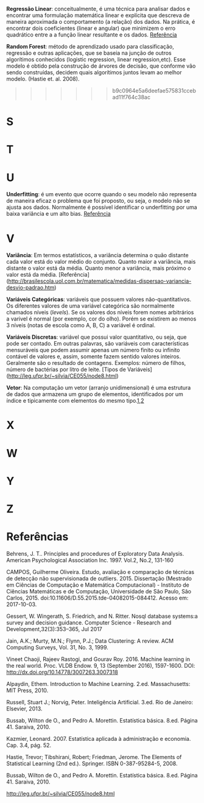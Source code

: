 **Regressão Linear**: conceitualmente, é uma técnica para analisar dados e encontrar uma formulação matemática linear e explícita que descreva de maneira aproximada o comportamento (a relação) dos dados. Na prática, é encontrar dois coeficientes (linear e angular) que minimizem o erro quadrático entre a a função linear resultante e os dados. [Referência](http://www.mit.edu/~6.s085/notes/lecture3.pdf)


**Random Forest**: método de aprendizado usado para classificação, regressão e outras aplicações, que se baseia na junção de outros algorítimos conhecidos
(logistic regression, linear regression,etc). Esse modelo é obtido pela construção de árvores de decisão, que conforme vão sendo construídas, decidem
quais algorítimos juntos levam ao melhor modelo. (Hastie et. al. 2008).
>>>>>>> b9c0964e5a6deefae575831ccebad11f764c38ac

# S

# T

# U

**Underfitting**: é um evento que ocorre quando o seu modelo não representa de maneira eficaz o problema que foi proposto, ou seja, o modelo não se ajusta aos dados. Normalmente é possível identificar o underfitting por uma baixa variância e um alto bias. [Referência](https://chemicalstatistician.wordpress.com/2014/03/19/machine-learning-lesson-of-the-day-overfitting-and-underfitting/)

# V

**Variância**: Em termos estatísticos, a variância determina o quão distante cada valor está do valor médio do conjunto. Quanto maior a variância, mais distante o valor está da média. Quanto menor a variância, mais próximo o valor está da média. [Referência] (http://brasilescola.uol.com.br/matematica/medidas-dispersao-variancia-desvio-padrao.htm)

**Variáveis Categóricas**: variáveis que possuem valores não-quantitativos. Os diferentes valores de uma variável categórica são normalmente chamados níveis (*levels*). Se os valores dos níveis forem nomes arbitrários a varivel é normal (por exemplo, cor do olho). Porém se existirem ao menos 3 níveis (notas de escola como A, B, C) a variável é ordinal.

**Variáveis Discretas**: variável que possui valor quantitativo, ou seja, que pode ser contado. Em outras palavras, são variáveis com características mensuráveis que podem assumir apenas um número finito ou infinito contável de valores e, assim, somente fazem sentido valores inteiros. Geralmente são o resultado de contagens. Exemplos: número de filhos, número de bactérias por litro de leite. [Tipos de Variáveis] (http://leg.ufpr.br/~silvia/CE055/node8.html)

**Vetor**: Na computação um vetor (arranjo unidimensional) é uma estrutura de dados que armazena um grupo de elementos, identificados por um índice e tipicamente com elementos do mesmo tipo.[1](https://techterms.com/definition/array),[2](https://en.wikipedia.org/wiki/Array_data_structure)



# X

# W

# Y

# Z


# Referências

Behrens, J. T.. Principles and procedures of Exploratory Data Analysis. American Psychological Association Inc. 1997. Vol.2, No.2, 131-160

CAMPOS, Guilherme Oliveira. Estudo, avaliação e comparação de técnicas de detecção não supervisionada de outliers. 2015. Dissertação (Mestrado em Ciências de Computação e Matemática Computacional) - Instituto de Ciências Matemáticas e de Computação, Universidade de São Paulo, São Carlos, 2015. doi:10.11606/D.55.2015.tde-04082015-084412. Acesso em: 2017-10-03.

Gessert, W. Wingerath, S. Friedrich, and N. Ritter. Nosql database systems:a survey and decision guidance.
Computer Science - Research and Development,32(3):353–365, Jul 2017

Jain, A.K.; Murty, M.N.; Flynn, P.J.; Data Clustering: A review. ACM Computing Surveys, Vol. 31, No. 3, 1999.

Vineet Chaoji, Rajeev Rastogi, and Gourav Roy. 2016. Machine learning in the real world. Proc. VLDB Endow. 9, 13 (September 2016), 1597-1600. DOI: http://dx.doi.org/10.14778/3007263.3007318

Alpaydin, Ethem. Introduction to Machine Learning. 2.ed. Massachusetts: MIT Press, 2010.

Russell, Stuart J.; Norvig, Peter. Inteligência Artificial. 3.ed. Rio de Janeiro: Elsevier, 2013.

Bussab, Wilton de O., and Pedro A. Morettin. Estatística básica. 8.ed. Página 41. Saraiva, 2010.

Kazmier, Leonard. 2007. Estatística aplicada à administração e economia. Cap. 3.4, pág. 52.

Hastie, Trevor; Tibshirani, Robert; Friedman, Jerome. The Elements of Statistical Learning (2nd ed.). Springer. ISBN 0-387-95284-5, 2008.

Bussab, Wilton de O., and Pedro A. Morettin. Estatística básica. 8.ed. Página 41. Saraiva, 2010.

 http://leg.ufpr.br/~silvia/CE055/node8.html
